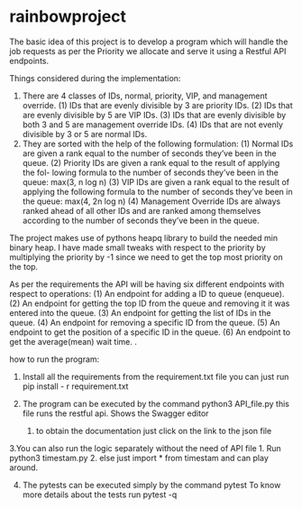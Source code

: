 # rainbowproject


The basic idea of this project is to develop a program which will handle the job requests as per the Priority we allocate and serve it using a Restful API endpoints.

Things considered during the implementation:
1. There are 4 classes of IDs, normal, priority, VIP, and management override.
    (1) IDs that are evenly divisible by 3 are priority IDs.
    (2) IDs that are evenly divisible by 5 are VIP IDs.
    (3) IDs that are evenly divisible by both 3 and 5 are management override
        IDs.
    (4) IDs that are not evenly divisible by 3 or 5 are normal IDs.
2. They are sorted with the help of the following formulation:
    (1) Normal IDs are given a rank equal to the number of seconds they’ve
        been in the queue.
    (2) Priority IDs are given a rank equal to the result of applying the fol-
        lowing formula to the number of seconds they’ve been in the queue:
        max(3, n log n)
    (3) VIP IDs are given a rank equal to the result of applying the following
        formula to the number of seconds they’ve been in the queue:
        max(4, 2n log n)
    (4) Management Override IDs are always ranked ahead of all other IDs
        and are ranked among themselves according to the number of seconds
        they’ve been in the queue.

The project makes use of pythons heapq library to build the needed min binary heap. I have made small tweaks with respect to the priority by multiplying the priority by -1 since we need to get the top most priority on the top. 

As per the requirements the API will be having six different endpoints with respect to operations:
    (1) An endpoint for adding a ID to queue (enqueue). 
    (2) An endpoint for getting the top ID from the queue and removing it
        it was entered into the queue.
    (3) An endpoint for getting the list of IDs in the queue. 
    (4) An endpoint for removing a specific ID from the queue. 
    (5) An endpoint to get the position of a specific ID in the queue.
    (6) An endpoint to get the average(mean) wait time. .

how to run the program:

1. Install all the requirements from the requirement.txt file
    you can just run pip install - r requirement.txt

2. The program can be executed by the command
    python3 API_file.py
    this file runs the restful api. Shows the Swagger editor
    1. to obtain the documentation just click on the link to the json file

3.You can also run the logic separately without the need of API file
    1. Run python3 timestam.py
    2. else just import * from timestam and can play around.
    
4. The pytests can be executed simply by the command pytest
    To know more details about the tests run pytest -q
    
    
    

